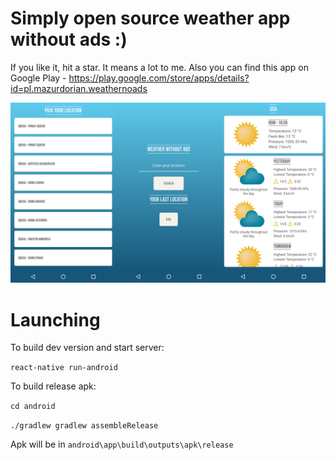 # Simply open source weather app without ads :)

If you like it, hit a star. It means a lot to me.
Also you can find this app on Google Play - https://play.google.com/store/apps/details?id=pl.mazurdorian.weathernoads

![Alt text](preview.jpg?raw=true "CoyoteReact Preview")

# Launching


To build dev version and start server:

```react-native run-android```

To build release apk:

```cd android```

```./gradlew gradlew assembleRelease```

Apk will be in ```android\app\build\outputs\apk\release```
